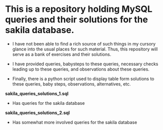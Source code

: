 # This is a repository holding MySQL queries and their solutions for the sakila database. 

 - I have not been able to find a rich source of such things in my cursory glance into the usual places for such material. Thus, this repository will serve as a bank of exercises and their solutions. 

 - I have provided queries, babysteps to these queries, necessary checks leading up to these queries, and observations about these queries. 

 - Finally, there is a python script used to display table form solutions to these queries, baby steps, observations, alternatives, etc.  

<b>sakila_queries_solutions_1.sql</b>
 - Has queries for the sakila database

<b>sakila_queries_solutions_2.sql</b>
 - Has somewhat more involved queries for the sakila database
